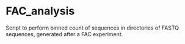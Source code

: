 # FAC_analysis
Script to perform binned count of sequences in directories of FASTQ sequences, generated after a FAC experiment.
